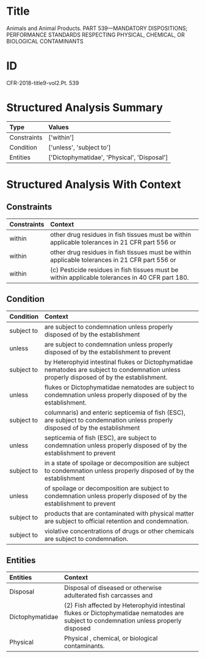 # Title

 Animals and Animal Products. PART 539—MANDATORY DISPOSITIONS; PERFORMANCE STANDARDS RESPECTING PHYSICAL, CHEMICAL, OR BIOLOGICAL CONTAMINANTS


# ID

 CFR-2018-title9-vol2.Pt. 539


# Structured Analysis Summary

| Type        | Values                                      |
|:------------|:--------------------------------------------|
| Constraints | ['within']                                  |
| Condition   | ['unless', 'subject to']                    |
| Entities    | ['Dictophymatidae', 'Physical', 'Disposal'] |


# Structured Analysis With Context

 


## Constraints

| Constraints   | Context                                                                                           |
|:--------------|:--------------------------------------------------------------------------------------------------|
| within        | other drug residues in fish tissues must be within  applicable tolerances in 21 CFR part 556 or   |
| within        | other drug residues in fish tissues must be within  applicable tolerances in 21 CFR part 556 or   |
| within        | (c) Pesticide residues in fish tissues must be  within  applicable tolerances in 40 CFR part 180. |


## Condition

| Condition   | Context                                                                                                                                      |
|:------------|:---------------------------------------------------------------------------------------------------------------------------------------------|
| subject to  | are  subject to condemnation unless properly disposed of by the establishment                                                                |
| unless      | are subject to condemnation  unless properly disposed of by the establishment to prevent                                                     |
| subject to  | by Heterophyid intestinal flukes or Dictophymatidae nematodes are subject to  condemnation unless properly disposed of by the establishment. |
| unless      | flukes or Dictophymatidae nematodes are subject to condemnation unless  properly disposed of by the establishment.                           |
| subject to  | columnaris) and enteric septicemia of fish (ESC), are subject to condemnation unless properly disposed of by the establishment               |
| unless      | septicemia of fish (ESC), are subject to condemnation unless properly disposed of by the establishment to prevent                            |
| subject to  | in a state of spoilage or decomposition are subject to condemnation unless properly disposed of by the establishment                         |
| unless      | of spoilage or decomposition are subject to condemnation unless properly disposed of by the establishment to prevent                         |
| subject to  | products that are contaminated with physical matter are subject to  official retention and condemnation.                                     |
| subject to  | violative concentrations of drugs or other chemicals are subject to  condemnation.                                                           |


## Entities

| Entities        | Context                                                                                                                               |
|:----------------|:--------------------------------------------------------------------------------------------------------------------------------------|
| Disposal        | Disposal of diseased or otherwise adulterated fish carcasses and                                                                      |
| Dictophymatidae | (2) Fish affected by Heterophyid intestinal flukes or  Dictophymatidae nematodes are subject to condemnation unless properly disposed |
| Physical        | Physical , chemical, or biological contaminants.                                                                                      |



